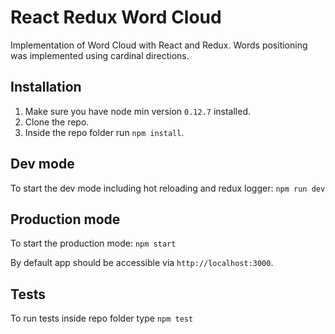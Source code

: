 # React Redux Word Cloud
Implementation of Word Cloud with React and Redux.
Words positioning was implemented using cardinal directions.

## Installation
1. Make sure you have node min version `0.12.7` installed.
2. Clone the repo.
3. Inside the repo folder run `npm install`.

## Dev mode
To start the dev mode including hot reloading and redux logger:
`npm run dev`

## Production mode
To start the production mode:
`npm start`

By default app should be accessible via `http://localhost:3000`.

## Tests
To run tests inside repo folder type
`npm test`
